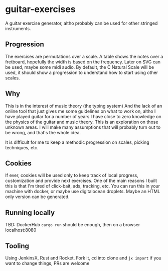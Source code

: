 # guitar-exercises
A guitar exercise generator, altho probably can be used for other
stringed instruments.

## Progression
The exercises are permutations over a scale.
A table shows the notes over a fretboard, hopefully the width is based
on the frequency. Later on SVG can be used, maybe some midi audio.
By default, the C Natural Scale will be used, it should show a progression
to understand how to start using other scales.

## Why
This is in the interest of music theory (the typing system)
And the lack of an online tool that just gives me some
guidelines on what to work on, altho I have played guitar for a number of years
I have close to zero knowledge on the physics of the guitar and music theory.
This is an exploration on those unknown areas. I will make many assumptions
that will probably turn out to be wrong, and that's the whole idea.

It is difficult for me to keep a methodic progression on scales,
picking techniques, etc.

## Cookies
If ever, cookies will be used only to keep track of local progress,
customization and provide next exercises.
One of the main reasons I built this is that I'm tired of click-bait,
ads, tracking, etc.
You can run this in your machine with docker, or maybe use
digitalocean droplets. Maybe an HTML only version can be generated.

## Running locally
TBD: DockerHub
`cargo run` should be enough, then on a browser localhost:8080

## Tooling
Using JenkinsX, Rust and Rocket.
Fork it, cd into clone and `jx import` if you want to change things, PRs are welcome
